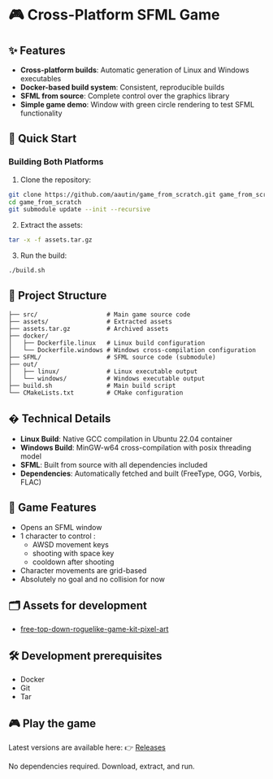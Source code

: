 # 🎮 Cross-Platform SFML Game

## ✨ Features

- **Cross-platform builds**: Automatic generation of Linux and Windows executables
- **Docker-based build system**: Consistent, reproducible builds
- **SFML from source**: Complete control over the graphics library
- **Simple game demo**: Window with green circle rendering to test SFML functionality

## 🚀 Quick Start

### Building Both Platforms

1. Clone the repository:
```bash
git clone https://github.com/aautin/game_from_scratch.git game_from_scratch
cd game_from_scratch
git submodule update --init --recursive
```

2. Extract the assets:
```bash
tar -x -f assets.tar.gz
```

3. Run the build:
```bash
./build.sh
```

## 📁 Project Structure

```
├── src/                   # Main game source code
├── assets/                # Extracted assets
├── assets.tar.gz          # Archived assets
├── docker/
│   ├── Dockerfile.linux   # Linux build configuration
│   └── Dockerfile.windows # Windows cross-compilation configuration
├── SFML/                  # SFML source code (submodule)
├── out/
│   ├── linux/             # Linux executable output
│   └── windows/           # Windows executable output
├── build.sh               # Main build script
└── CMakeLists.txt         # CMake configuration
```

## � Technical Details

- **Linux Build**: Native GCC compilation in Ubuntu 22.04 container
- **Windows Build**: MinGW-w64 cross-compilation with posix threading model
- **SFML**: Built from source with all dependencies included
- **Dependencies**: Automatically fetched and built (FreeType, OGG, Vorbis, FLAC)

## 🎯 Game Features

- Opens an SFML window
- 1 character to control :
	- AWSD movement keys
	- shooting with space key
	- cooldown after shooting
- Character movements are grid-based
- Absolutely no goal and no collision for now

## 🗂️ Assets for development

- [free-top-down-roguelike-game-kit-pixel-art](https://craftpix.net/freebies/free-top-down-roguelike-game-kit-pixel-art/)

## 🛠️ Development prerequisites

- Docker
- Git
- Tar 

## 🎮 Play the game

Latest versions are available here:
👉 [Releases](https://github.com/aautin/game_from_scratch/releases)

No dependencies required. Download, extract, and run.
